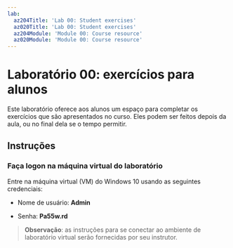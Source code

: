 ```yaml
---
lab:
  az204Title: 'Lab 00: Student exercises'
  az020Title: 'Lab 00: Student exercises'
  az204Module: 'Module 00: Course resource'
  az020Module: 'Module 00: Course resource'
---
```


# Laboratório 00: exercícios para alunos

Este laboratório oferece aos alunos um espaço para completar os exercícios que são apresentados no curso. Eles podem ser feitos depois da aula, ou no final dela se o tempo permitir.

## Instruções

### Faça logon na máquina virtual do laboratório

Entre na máquina virtual (VM) do Windows 10 usando as seguintes credenciais:

* Nome de usuário: **Admin**

* Senha: **Pa55w.rd**

> **Observação**: as instruções para se conectar ao ambiente de laboratório virtual serão fornecidas por seu instrutor.
